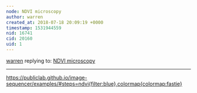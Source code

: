 ```yaml
---
node: NDVI microscopy
author: warren
created_at: 2018-07-18 20:09:19 +0000
timestamp: 1531944559
nid: 16741
cid: 20160
uid: 1
---
```




[warren](../profile/warren) replying to: [NDVI microscopy](../notes/MaggPi/07-18-2018/ndvi-micrsocopy)

----
https://publiclab.github.io/image-sequencer/examples/#steps=ndvi{filter:blue},colormap{colormap:fastie}